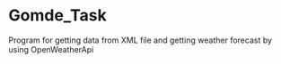 # Gomde_Task
Program for getting data from XML file and getting weather forecast by using OpenWeatherApi
